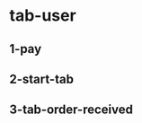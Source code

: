 <!--
 * @Author: your name
 * @Date: 2021-02-09 18:50:38
 * @LastEditTime: 2021-02-11 11:12:22
 * @LastEditors: Please set LastEditors
 * @Description: In User Settings Edit
 * @FilePath: /vuepress-starter/docs/Frames/README.md
-->
# tab-user
## 1-pay
## 2-start-tab
## 3-tab-order-received